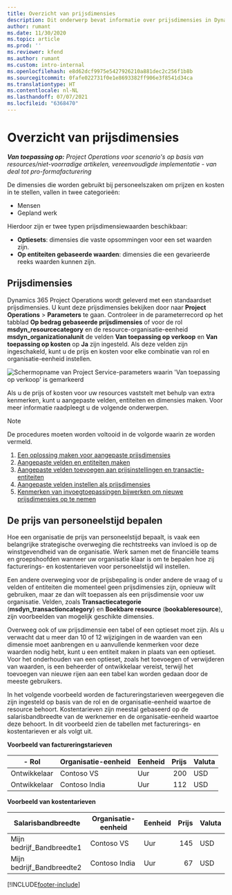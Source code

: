 ```yaml
---
title: Overzicht van prijsdimensies
description: Dit onderwerp bevat informatie over prijsdimensies in Dynamics 365 Project Operations.
author: rumant
ms.date: 11/30/2020
ms.topic: article
ms.prod: ''
ms.reviewer: kfend
ms.author: rumant
ms.custom: intro-internal
ms.openlocfilehash: e8d62dcf9975e5427926210a881dec2c256f1b8b
ms.sourcegitcommit: 0fafe022731f0e1e8693382ff906e3f8541d34ca
ms.translationtype: HT
ms.contentlocale: nl-NL
ms.lasthandoff: 07/07/2021
ms.locfileid: "6368470"
---
```

# <a name="pricing-dimensions-overview"></a>Overzicht van prijsdimensies

_**Van toepassing op:** Project Operations voor scenario's op basis van resources/niet-voorradige artikelen, vereenvoudigde implementatie - van deal tot pro-formafacturering_

De dimensies die worden gebruikt bij personeelszaken om prijzen en kosten in te stellen, vallen in twee categorieën:

- Mensen
- Gepland werk

Hierdoor zijn er twee typen prijsdimensiewaarden beschikbaar:

- **Optiesets**: dimensies die vaste opsommingen voor een set waarden zijn.
- **Op entiteiten gebaseerde waarden**: dimensies die een gevarieerde reeks waarden kunnen zijn.

## <a name="pricing-dimensions"></a>Prijsdimensies

Dynamics 365 Project Operations wordt geleverd met een standaardset prijsdimensies. U kunt deze prijsdimensies bekijken door naar **Project Operations** > **Parameters** te gaan. Controleer in de parameterrecord op het tabblad **Op bedrag gebaseerde prijsdimensies** of voor de rol **msdyn_resourcecategory** en de resource-organisatie-eenheid **msdyn_organizationalunit** de velden **Van toepassing op verkoop** en **Van toepassing op kosten** op **Ja** zijn ingesteld. Als deze velden zijn ingeschakeld, kunt u de prijs en kosten voor elke combinatie van rol en organisatie-eenheid instellen.

![Schermopname van Project Service-parameters waarin 'Van toepassing op verkoop' is gemarkeerd](media/PS-OOB-parameters.png)

Als u de prijs of kosten voor uw resources vaststelt met behulp van extra kenmerken, kunt u aangepaste velden, entiteiten en dimensies maken. Voor meer informatie raadpleegt u de volgende onderwerpen. 
  
  > [!NOTE]
  > De procedures moeten worden voltooid in de volgorde waarin ze worden vermeld.

1. [Een oplossing maken voor aangepaste prijsdimensies](../sales/create-solution-custompd.md)
2. [Aangepaste velden en entiteiten maken](create-custom-fields-entities-pricing-dimensions.md)
3. [Aangepaste velden toevoegen aan prijsinstellingen en transactie-entiteiten ](add-custom-fields-price-setup-transactional-entities.md)
4. [Aangepaste velden instellen als prijsdimensies ](set-up-custom-fields-pricing-dimensions.md)
5. [Kenmerken van invoegtoepassingen bijwerken om nieuwe prijsdimensies op te nemen](update-plugin-attributes-pd.md)


## <a name="pricing-human-resource-time"></a>De prijs van personeelstijd bepalen
Hoe een organisatie de prijs van personeelstijd bepaalt, is vaak een belangrijke strategische overweging die rechtstreeks van invloed is op de winstgevendheid van de organisatie. Werk samen met de financiële teams en groepshoofden wanneer uw organisatie klaar is om te bepalen hoe zij facturerings- en kostentarieven voor personeelstijd wil instellen.

Een andere overweging voor de prijsbepaling is onder andere de vraag of u velden of entiteiten die momenteel geen prijsdimensies zijn, opnieuw wilt gebruiken, maar ze dan wilt toepassen als een prijsdimensie voor uw organisatie. Velden, zoals **Transactiecategorie** (**msdyn_transactioncategory**) en **Boekbare resource** (**bookableresource**), zijn voorbeelden van mogelijk geschikte dimensies. 

Overweeg ook of uw prijsdimensie een tabel of een optieset moet zijn. Als u verwacht dat u meer dan 10 of 12 wijzigingen in de waarden van een dimensie moet aanbrengen en u aanvullende kenmerken voor deze waarden nodig hebt, kunt u een entiteit maken in plaats van een optieset. Voor het onderhouden van een optieset, zoals het toevoegen of verwijderen van waarden, is een beheerder of ontwikkelaar vereist, terwijl het toevoegen van nieuwe rijen aan een tabel kan worden gedaan door de meeste gebruikers.

In het volgende voorbeeld worden de factureringstarieven weergegeven die zijn ingesteld op basis van de rol en de organisatie-eenheid waartoe de resource behoort. Kostentarieven zijn meestal gebaseerd op de salarisbandbreedte van de werknemer en de organisatie-eenheid waartoe deze behoort. In dit voorbeeld zien de tabellen met facturerings- en kostentarieven er als volgt uit.

**Voorbeeld van factureringstarieven**

| - Rol        | Organisatie-eenheid    |Eenheid      |Prijs      |Valuta  |
| ------------|-------------|----------|----------:|----------|
| Ontwikkelaar   | Contoso VS  |Uur | 200|USD     |
| Ontwikkelaar   | Contoso India |Uur|   112|USD     |


**Voorbeeld van kostentarieven**

| Salarisbandbreedte     | Organisatie-eenheid    |Eenheid      |Prijs      |Valuta  |
| ----------------|-------------|----------|----------:|----------|
| Mijn bedrijf_Bandbreedte1 | Contoso VS  |Uur | 145|USD     |
| Mijn bedrijf_Bandbreedte2 | Contoso India |Uur|   67|USD     |


[!INCLUDE[footer-include](../includes/footer-banner.md)]